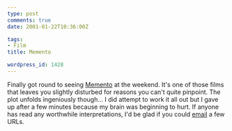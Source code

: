 ```yaml
---
type: post
comments: true
date: 2001-01-22T10:36:00Z

tags:
- Film
title: Memento

wordpress_id: 1428
---
```


Finally got round to seeing [Memento](http://www.otnemem.com/) at the weekend. It's one of those films that leaves you slightly disturbed for reasons you can't quite pinpoint. The plot unfolds ingeniously though… I did attempt to work it all out but I gave up after a few minutes because my brain was beginning to hurt. If anyone has read any worthwhile interpretations, I'd be glad if you could [email](mailto:matt@frownland.com) a few URLs.
